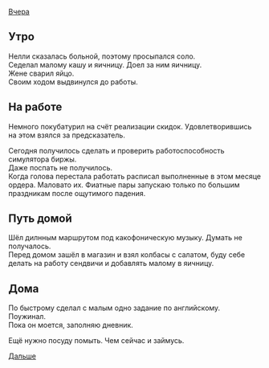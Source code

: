 [Вчера](2019.09.08.md)
## Утро
Нелли сказалась больной, поэтому просыпался соло.  
Седелал малому кашу и яичницу. Доел за ним яичницу.  
Жене сварил яйцо.  
Своим ходом выдвинулся до работы.
## На работе
Немного покубатурил на счёт реализации скидок. Удовлетворившись на этом взялся за предсказатель.

Сегодня получилось сделать и проверить работоспособность симулятора биржы.  
Даже поспать не получилось.  
Когда голова перестала работать расписал выполненные в этом месяце ордера. Маловато их. Фиатные пары запускаю только по большим праздникам после ощутимого падения.
## Путь домой
Шёл дилнным маршрутом под какофоническую музыку. Думать не получалось.  
Перед домом зашёл в магазин и взял колбасы с салатом, буду себе делать на работу сендвичи и добавлять малому в яичницу.
## Дома
По быстрому сделал с малым одно задание по английскому.  
Поужинал.  
Пока он моется, заполняю дневник.

Ещё нужно посуду помыть. Чем сейчас и займусь.

[Дальше](2019.09.10.md)